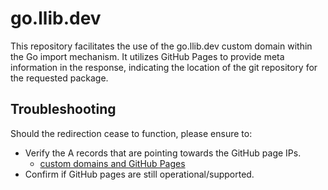 # go.llib.dev

This repository facilitates the use of the go.llib.dev custom domain within the Go import mechanism.
It utilizes GitHub Pages to provide meta information in the response,
indicating the location of the git repository for the requested package.

## Troubleshooting

Should the redirection cease to function, please ensure to:

- Verify the A records that are pointing towards the GitHub page IPs.
    - [custom domains and GitHub Pages](https://docs.github.com/en/pages/configuring-a-custom-domain-for-your-github-pages-site/about-custom-domains-and-github-pages)
- Confirm if GitHub pages are still operational/supported.

